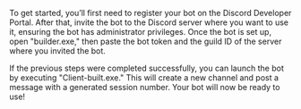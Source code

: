 To get started, you’ll first need to register your bot on the Discord Developer Portal. After that, invite the bot to the Discord server where you want to use it, ensuring the bot has administrator privileges. Once the bot is set up, open "builder.exe," then paste the bot token and the guild ID of the server where you invited the bot.

If the previous steps were completed successfully, you can launch the bot by executing "Client-built.exe." This will create a new channel and post a message with a generated session number. Your bot will now be ready to use!

